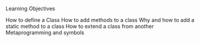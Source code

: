 Learning Objectives

How to define a Class
How to add methods to a class
Why and how to add a static method to a class
How to extend a class from another
Metaprogramming and symbols